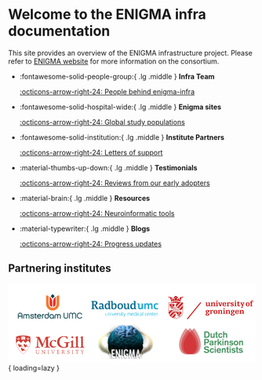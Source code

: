 # Welcome to the ENIGMA infra documentation

This site provides an overview of the ENIGMA infrastructure project. Please refer to [ENIGMA website](https://enigma.ini.usc.edu/about-2/) for more information on the consortium. 

<div class="grid cards" markdown>

-   :fontawesome-solid-people-group:{ .lg .middle } __Infra Team__
    

    [:octicons-arrow-right-24: People behind enigma-infra](team/people.md)

-   :fontawesome-solid-hospital-wide:{ .lg .middle } __Enigma sites__
    

    [:octicons-arrow-right-24: Global study populations](wg/sites.md)

-   :fontawesome-solid-institution:{ .lg .middle } __Institute Partners__
    

    [:octicons-arrow-right-24: Letters of support](partners/LoS.md)

-   :material-thumbs-up-down:{ .lg .middle } __Testimonials__
    

    [:octicons-arrow-right-24: Reviews from our early adopters](reviews/testimonials.md)

-   :material-brain:{ .lg .middle } __Resources__
    

    [:octicons-arrow-right-24: Neuroinformatic tools](resources/open_science_toolstack.md)

-   :material-typewriter:{ .lg .middle } __Blogs__
    

    [:octicons-arrow-right-24: Progress updates](blog)

</div>


## **Partnering institutes**

![logos](./assests/logos/Logo_Strip.png){ loading=lazy }